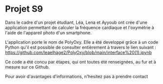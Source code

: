 # Projet S9
Dans le cadre d'un projet étudiant, Léa, Lena et Ayyoub ont crée d'une application permettant de calculer la fréquence cardiaque et l'oxymétrie à l'aide de l'appareil photo d'un smartphone.

L'application porte le nom de PolyOxy. Elle a été developpé grâce à un code Python qu'il est possible de consulter entièrement à travers le lien suivant : https://github.com/leaelhage2/PolyOxy/blob/main/interface%20(1).ipynb

Ce code a été concu par étapes, qui ont toutes été renseignées, au fur et à mesure sur ce Github.

Pour avoir d'avantages d'informations, n'hesitez pas à prendre contact
